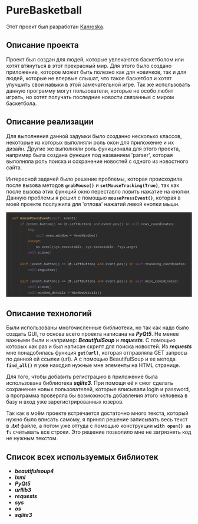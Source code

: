 # PureBasketball

Этот проект был разработан [Kanroska](https://github.com/Kanroshka).

## Описание проекта
Проект был создан для людей, которые увлекаются баскетболом или хотят втянуться в этот прекрасный мир.
Для этого было создано приложение, которое может быть полезно как для новичков, так и для людей, которые не впервые слышат, что такое баскетбол и хотят
улучшить свои навыки в этой замечательной игре. Так же использовать данную программу могут пользователи, которые не особо любят играть, но хотят получать последние
новости связанные с миром баскетбола.

## Описание реализации
Для выполнения данной задумки было созданно несколько классов, некоторые из которых выполняли роль окон для приложение и их дизайн.
Другие же выполняли роль функционала для этого проекта, например была создана функция под названием 'parser', которая выполняла роль
поиска и сохранение новостей с одного из новостного сайта.

Интересной задачей было решение проблемы, которая происходила после вызова методов  **`grabMouse()`** и **`setMouseTracking(True)`**, так как после вызова этих функций
окно переставло ловить нажатие на кнопки. Данную проблемы я решил с помощью **`mousePressEvent()`**, которая в моей проекте послужила для 'отлова'
нажатий левой кнопки мыши.

![Реализация mousePressEvent](img/for_readme2.png 'Реализация mousePressEven()')

## Описание технологий
Были использованы многочисленные библиотеки, но так как надо было создать GUI, то основа всего проекта написана на ***PyQt5***. Не менее важными были и например:
***BeautifulSoup*** и ***requests***. С помощью которых как раз и был написан скрипт для поиска новостей. Из ***requests*** мне понадобилась функция
**`get(url)`**, которая отправляла GET запросы по данной ей ссылки (url). А с помощью BeautifulSoup и ее метода **`find_all()`** я уже находил нужные мне элементы на HTML странице.

Для того, чтобы добавить регистрацию в приложение была использована библиотека ***sqlite3***. При помощи её я смог сделать сохранение новых пользователей, которые
вписывали login и password, а программа проверяла бы возможность добавления этого человека в базу и вход уже зарегистрированных юзеров.

Так как в моём проекте встречается достаточно много текста, который нужно было вписать самому, я принял решение записывать весь текст в ***.txt*** файле, а потом уже
оттуда с помощью конструкции **`with open() as f:`** считывать все строки. Это решение позволило мне не загрязнять код не нужным текстом. 



## Список всех используемых библиотек
- ***beautifulsoup4***
- ***lxml***
- ***PyQt5***
- ***urllib3***
- ***requests***
- ***sys***
- ***os***
- ***sqlite3***
